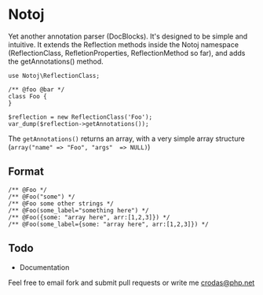 Notoj
=====

Yet another annotation parser (DocBlocks). It's designed to be simple and intuitive. It extends the Reflection methods inside the Notoj namespace (ReflectionClass, RefletionProperties, ReflectionMethod so far), and adds the getAnnotations() method.



    use Notoj\ReflectionClass;
  
    /** @foo @bar */
    class Foo {
    }
  
    $reflection = new ReflectionClass('Foo');
    var_dump($reflection->getAnnotations());
  
The `getAnnotations()` returns an array, with a very simple array structure (`array("name" => "Foo", "args" 
=> NULL)`)

Format
-------
    /** @Foo */
    /** @Foo("some") */
    /** @Foo some other strings */
    /** @Foo(some_label="something here") */
    /** @Foo({some: "array here", arr:[1,2,3]}) */
    /** @Foo(some_label={some: "array here", arr:[1,2,3]}) */



Todo
-----
* Documentation

Feel free to email fork and submit pull requests or write me crodas@php.net
